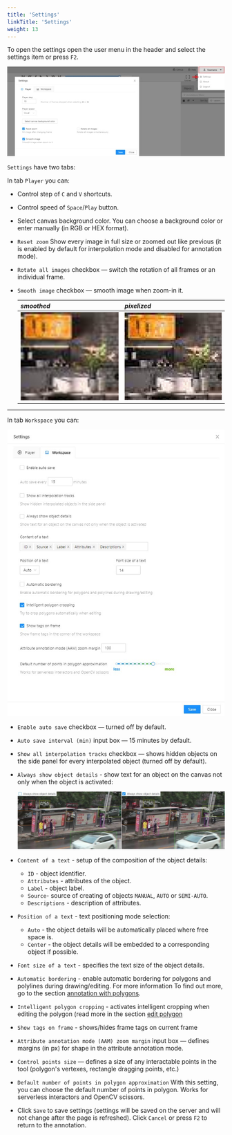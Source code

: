 ```yaml
---
title: 'Settings'
linkTitle: 'Settings'
weight: 13
---
```

To open the settings open the user menu in the header and select the settings item or press `F2`.

![](/images/image067.jpg)

`Settings` have two tabs:

In tab `Player` you can:

- Control step of `C` and `V` shortcuts.
- Control speed of `Space`/`Play` button.
- Select canvas background color. You can choose a background color or enter manually (in RGB or HEX format).
- `Reset zoom` Show every image in full size or zoomed out like previous
  (it is enabled by default for interpolation mode and disabled for annotation mode).
- `Rotate all images` checkbox — switch the rotation of all frames or an individual frame.
- `Smooth image` checkbox — smooth image when zoom-in it.

  |        _smoothed_         |        _pixelized_         |
  |---------------------------|----------------------------|
  | ![](/images/smoothed.jpg) | ![](/images/pixelized.jpg) |

---

In tab `Workspace` you can:

![](/images/image155.jpg)

- `Enable auto save` checkbox — turned off by default.
- `Auto save interval (min)` input box — 15 minutes by default.
- `Show all interpolation tracks` checkbox — shows hidden objects on the
  side panel for every interpolated object (turned off by default).
- `Always show object details` - show text for an object on the canvas not only when the object is activated:

  ![](/images/image152_detrac.jpg)

- `Content of a text` - setup of the composition of the object details:
  - `ID` - object identifier.
  - `Attributes` - attributes of the object.
  - `Label` - object label.
  - `Source`- source of creating of objects `MANUAL`, `AUTO` or `SEMI-AUTO`.
  - `Descriptions` - description of attributes.

- `Position of a text` - text positioning mode selection:
  - `Auto` - the object details will be automatically placed where free space is.
  - `Center` - the object details will be embedded to a corresponding object if possible.

- `Font size of a text` - specifies the text size of the object details.

- `Automatic bordering` - enable automatic bordering for polygons and polylines during drawing/editing.
  For more information To find out more, go to the section [annotation with polygons](/docs/manual/advanced/annotation-with-polygons/).

- `Intelligent polygon cropping` - activates intelligent cropping when editing the polygon (read more in the section [edit polygon](/docs/manual/advanced/annotation-with-polygons/edit-polygon/)

- `Show tags on frame` - shows/hides frame tags on current frame

- `Attribute annotation mode (AAM) zoom margin` input box — defines margins (in px)
  for shape in the attribute annotation mode.

- `Control points size` — defines a size of any interactable points in the tool (polygon's vertexes, rectangle dragging points, etc.)

- `Default number of points in polygon approximation`
  With this setting, you can choose the default number of points in polygon.
  Works for serverless interactors and OpenCV scissors.

- Click `Save` to save settings (settings will be saved on the server and will not change after the page is refreshed).
  Click `Cancel` or press `F2` to return to the annotation.

